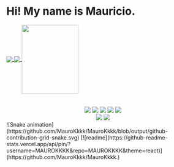 <h1> Hi! My name is Mauricio. </h1>

<div>
  <a href="https://github.com/MauroKkkk">
  <img height="180em"   align="center" src="https://github-readme-stats.vercel.app/api?username=MauroKkkk&show_icons=true&theme=react&include_all_commits=true&count_private=true"/>
  <img height="180em"  align="center" src="https://github-readme-stats.vercel.app/api/top-langs/?username=MauroKkkk&layout=compact&langs_count=7&theme=react" />

  <img align="center" width="148" height="180" src="https://media1.tenor.com/images/68e8337fb4eb7e40645d832c64762a8b/tenor.gif?itemid=19443613">
</div>
 <br>
<div  align="center"> 
  <div style="display: inline_block"><br>
    <a><img src="https://img.shields.io/badge/Python-3776AB?style=for-the-badge&logo=python&logoColor=white" target="_blank"></a>
    <a><img src="https://img.shields.io/badge/TypeScript-007ACC?style=for-the-badge&logo=typescript&logoColor=white" target="_blank"></a>
    <a><img src="https://img.shields.io/badge/React Native-61DAFB?style=for-the-badge&logo=react&logoColor=white" target="_blank"></a>
    <a><img src="https://img.shields.io/badge/Express.JS-4C4C4C?style=for-the-badge&logo=express&logoColor=white" target="_blank"></a>
    <a><img src="https://img.shields.io/badge/React.JS-61DAFB?style=for-the-badge&logo=react&logoColor=white" target="_blank"></a>
</div>
  <a href="https://www.instagram.com/m4urok/" target="_blank"><img src="https://img.shields.io/badge/-Instagram-%23E4405F?style=for-the-badge&logo=instagram&logoColor=white" target="_blank"></a>
  <a href="" target="_blank"><img src="https://img.shields.io/badge/-LinkedIn-%230077B5?style=for-the-badge&logo=linkedin&logoColor=white" target="_blank"></a>  
</div>
 ![Snake animation](https://github.com/MauroKkkk/MauroKkkk/blob/output/github-contribution-grid-snake.svg)
[![readme](https://github-readme-stats.vercel.app/api/pin/?username=MAUROKKKK&repo=MAUROKKKK&theme=react)](https://github.com/MauroKkkk/MauroKkkk.)

